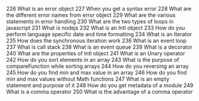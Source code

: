226     What is an error object
227     When you get a syntax error
228     What are the different error names from error object
229     What are the various statements in error handling
230     What are the two types of loops in javascript
231     What is nodejs
232     What is an Intl object
233     How do you perform language specific date and time formatting
234     What is an Iterator
235     How does the synchronous iteration work
236     What is an event loop
237     What is call stack
238     What is an event queue
239     What is a decorator
240     What are the properties of Intl object
241     What is an Unary operator
242     How do you sort elements in an array
243     What is the purpose of compareFunction while sorting arrays
244     How do you reversing an array
245     How do you find min and max value in an array
246     How do you find min and max values without Math functions
247     What is an empty statement and purpose of it
248     How do you get metadata of a module
249     What is a comma operator
250     What is the advantage of a comma operator